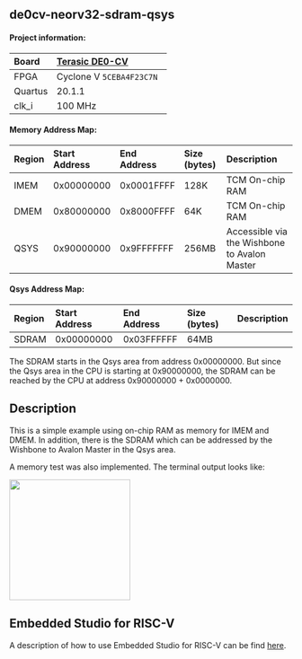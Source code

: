 ## de0cv-neorv32-sdram-qsys

#### Project information:

| Board   | [Terasic DE0-CV](https://www.terasic.com.tw/cgi-bin/page/archive.pl?Language=English&CategoryNo=167&No=921) |
| :------ | :---------- |
| FPGA    | Cyclone V `5CEBA4F23C7N ` |
| Quartus | 20.1.1      |
| clk_i   | 100 MHz     |

#### Memory Address Map:

| Region  | Start Address | End Address | Size (bytes) | Description |
| :------ | :------------ | :---------- | :----------- | :---------- |
| IMEM    | 0x00000000    | 0x0001FFFF  | 128K         | TCM On-chip RAM |
| DMEM    | 0x80000000    | 0x8000FFFF  | 64K          | TCM On-chip RAM |
| QSYS    | 0x90000000    | 0x9FFFFFFF  | 256MB   | Accessible via the Wishbone to Avalon Master |

#### Qsys Address Map:

| Region  | Start Address | End Address | Size (bytes) | Description |
| :------ | :------------ | :---------- | :----------- | :---------- |
| SDRAM   | 0x00000000    | 0x03FFFFFF  | 64MB         |  |

The SDRAM starts in the Qsys area from address 0x00000000. But since the Qsys area 
in the CPU is starting at 0x90000000, the SDRAM can be reached by the CPU at address 
0x90000000 + 0x0000000. 

## Description

This is a simple example using on-chip RAM as memory for IMEM and DMEM. In addition, 
there is the SDRAM which can be addressed by the Wishbone to Avalon Master in the Qsys area.

A memory test was also implemented. The terminal output looks like:

<img src="./doc/terminal.png" width="215">

## Embedded Studio for RISC-V

A description of how to use Embedded Studio for RISC-V can be find [here](https://www.emb4fun.de/riscv/ses4rv/index.html).